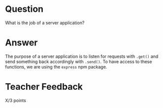 # Question

What is the job of a server application?

# Answer
The purpose of a server application is to listen for requests with `.get()` and send something back accordingly with `.send()`. To have access to these functions, we are using the `express` npm package. 

# Teacher Feedback

X/3 points